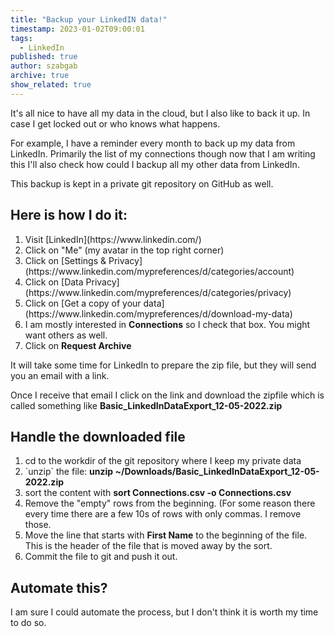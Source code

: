 ```yaml
---
title: "Backup your LinkedIN data!"
timestamp: 2023-01-02T09:00:01
tags:
  - LinkedIn
published: true
author: szabgab
archive: true
show_related: true
---
```



It's all nice to have all my data in the cloud, but I also like to back it up. In case I get locked out or who knows what happens.

For example, I have a reminder every month to back up my data from LinkedIn. Primarily the list of my connections though now that I am writing this I'll also check how could I backup all my other data from LinkedIn.

This backup is kept in a private git repository on GitHub as well.


## Here is how I do it:

<ol>
    <li>Visit [LinkedIn](https://www.linkedin.com/)</li>
    <li>Click on "Me" (my avatar in the top right corner)</li>
    <li>Click on [Settings & Privacy](https://www.linkedin.com/mypreferences/d/categories/account)</li>
    <li>Click on [Data Privacy](https://www.linkedin.com/mypreferences/d/categories/privacy)</li>
    <li>Click on [Get a copy of your data](https://www.linkedin.com/mypreferences/d/download-my-data)</li>
    <li>I am mostly interested in <b>Connections</b> so I check that box. You might want others as well.</li>
    <li>Click on <b>Request Archive</b></li>
</ol>

It will take some time for LinkedIn to prepare the zip file, but they will send you an email with a link.

Once I receive that email I click on the link and download the zipfile which is called  something like <b>Basic_LinkedInDataExport_12-05-2022.zip</b>

## Handle the downloaded file

<ol>
  <li>cd to the workdir of the git repository where I keep my private data</li>
  <li>`unzip` the file: <b>unzip ~/Downloads/Basic_LinkedInDataExport_12-05-2022.zip</b></li>
  <li>sort the content with <b>sort Connections.csv -o Connections.csv</b></li>
  <li>Remove the "empty" rows from the beginning. (For some reason there every time there are a few 10s of rows with only commas. I remove those.</li>
  <li>Move the line that starts with <b>First Name</b> to the beginning of the file. This is the header of the file that is moved away by the sort.</li>
  <li>Commit the file to git and push it out.</li>
</ol>

## Automate this?

I am sure I could automate the process, but I don't think it is worth my time to do so.


